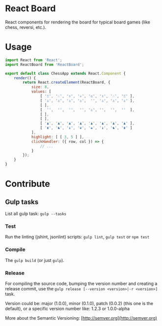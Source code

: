 # React Board

React components for rendering the board for typical board games (like chess,
reversi, etc.).

# Usage

```javascript
import React from 'React';
import ReactBoard from 'ReactBoard';

export default class ChessApp extends React.Component {
    render() {
        return React.createElement(ReactBoard, {
            size: 8,
            values: [
                [ '♖', '♘', '♗', '♕', '♔', '♗', '♘', '♖' ],
                [ '♙', '♙', '♙', '♙',  '', '♙', '♙', '♙' ],
                [ ],
                [  '',  '',  '',  '', '♙', '',  '',  ''  ],
                [ ],
                [ ],
                [ '♟', '♟', '♟', '♟', '♟', '♟', '♟', '♟' ],
                [ '♜', '♞', '♝', '♛', '♚', '♝', '♞', '♜' ]
            ],
            highlight: [ [ 3, 5 ] ],
            clickHandler: ({ row, col }) => {
                // ...
            }
        });
    }
}
```

# Contribute

## Gulp tasks

List all gulp task: `gulp --tasks`

### Test

Run the linting (jshint, jsonlint) scripts: `gulp lint`, `gulp test` or
`npm test`

### Compile

The `gulp build` (or just `gulp`).

### Release

For compiling the source code, bumping the version number and creating a
release commit, use the `gulp release [--version <version>|-r <version>]` task.

Version could be: major (1.0.0), minor (0.1.0), patch (0.0.2) (this one is the
default), or a specific version number like: 1.2.3 or 1.0.0-alpha

More about the Semantic Versioning: [http://semver.org](http://semver.org)

